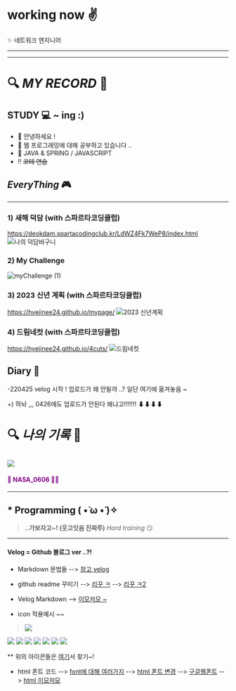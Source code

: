 # working now ✌
✨ 네트워크 엔지니어

***

***
# 🔍 *MY RECORD* 🔎
## STUDY 💻 ~ ing :)
- 👋 안녕하세요 !
- 👀 웹 프로그래밍에 대해 공부하고 있습니다 ..
- 🛒 JAVA & SPRING / JAVASCRIPT
- ‼ ~~코테 연습~~

<!---
hyejinee24/hyejinee24 is a ✨ special ✨ repository because its `README.md` (this file) appears on your GitHub profile.
You can click the Preview link to take a look at your changes.
--->

## *EveryThing* 🎮
---
### 1) 새해 덕담 (with 스파르타코딩클럽)
https://deokdam.spartacodingclub.kr/LdWZ4Fk7WeP8/index.html
![나의 덕담바구니](https://user-images.githubusercontent.com/100686498/161913759-252dc3a8-c6d9-4227-9d0e-ffbd7b7421d2.jpg)

### 2) My Challenge
![myChallenge (1)](https://user-images.githubusercontent.com/100686498/156162505-4d6a1d70-e32c-4b1c-8480-de6e15b96e67.jpg)

### 3) 2023 신년 계획 (with 스파르타코딩클럽)
https://hyejinee24.github.io/mypage/
![2023 신년계획](https://user-images.githubusercontent.com/100686498/205125221-d352d96b-fb9a-4b7c-ba93-43d06d895c25.jpg)

### 4) 드림네컷 (with 스파르타코딩클럽)
https://hyejinee24.github.io/4cuts/
![드림네컷](https://user-images.githubusercontent.com/100686498/217502681-c0d8364f-82a8-4b2e-9617-5ff5d39342ca.jpg)

## Diary 📖
-220425 velog 시작 !
업로드가 왜 안될까 ..? 일단 여기에 옮겨놓음 ~
<!-- 주석 -->
+) 하놔 ,,, 0426에도 업로드가 안된다 왜냐고!!!!!!!
⬇⬇⬇⬇

# 🔍 _**나의 기록**_ 🔎

## ![](https://velog.velcdn.com/images/hyejinee24/post/bd411133-0e3c-41fd-8159-58d0e9d58a69/image.jpg)
#### <span style=color:#800080>🌟 NASA_0606 🐻💚</span> 
---
## * Programming ( •̀ ω •́ )✧
<!-- 주석 -->
> **..가보자고~! (웃고잇음 진짜루)**
_Hard training_ 😏

---
#### Velog = Github 블로그 ver ..?!
<!-- 주석 -->
- Markdown 문법들
--> [참고 velog](https://velog.io/@seondal/Markdown-%EA%B8%B0%EB%B3%B8%EB%AC%B8%EB%B2%95)
- github readme 꾸미기
--> [리꾸 ㅋ](https://velog.io/@seondal/Github-Readme-%EA%BE%B8%EB%AF%B8%EA%B8%B0-%EC%B4%9D%EC%A0%95%EB%A6%AC)
--> [리꾸 ㅋ2](https://yoon990.tistory.com/38)
- Velog Markdown
--> [이모저모 ~](https://intrepidgeeks.com/tutorial/create-the-development-method-i-want-to-view)

- icon 적용예시 ~~
> <img src="https://img.shields.io/badge/Github-181717?style=flat&logo=Github&logoColor=white"/>
<img src="https://img.shields.io/badge/C언어-A8B9CC?style=flat&logo=C&logoColor=white"/>
<img src="https://img.shields.io/badge/JavaScript-F7DF1E?style=flat&logo=JavaScript&logoColor=white"/>
<img src="https://img.shields.io/badge/Python-3776AB?style=flat&logo=Python&logoColor=white"/>
<img src="https://img.shields.io/badge/Instagram-E4405F?style=flat&logo=Instagram&logoColor=white"/>
<img src="https://img.shields.io/badge/Facebook-1877F2?style=flat&logo=Facebook&logoColor=white"/>
<img src="https://img.shields.io/badge/Netflix-E50914?style=flat&logo=Netflix&logoColor=white"/>
<img src="https://img.shields.io/badge/Mercedes Benz-242424?style=flat&logo=Mercedes&logoColor=white"/>

** 위의 아이콘들은 [여기](https://simpleicons.org/)서 찾기~!

- html 폰트 코드
--> [font에 대해 여러가지](https://ojji.wayful.com/2015/03/HTML-How-to--Set-FONT-Size-Color-Weight-Family-Variant-Line-Height-ect.html)
--> [html 폰트 변경](https://velog.io/@jennayeo/html-css-%ED%8F%B0%ED%8A%B8-%EB%B3%80%EA%B2%BD%ED%95%98%EA%B8%B0)
--> [구글웹폰트](https://fonts.google.com/?subset=korean)
--> [html 이모저모](https://jasmintime.com/198)
